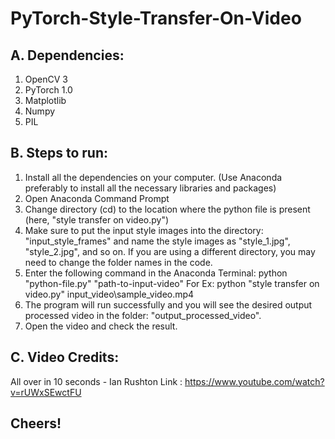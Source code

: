 # PyTorch-Style-Transfer-On-Video

## A. Dependencies:
1. OpenCV 3
2. PyTorch 1.0
3. Matplotlib
4. Numpy
5. PIL

## B. Steps to run:
1. Install all the dependencies on your computer. (Use Anaconda preferably to install all the necessary libraries and packages)
2. Open Anaconda Command Prompt
3. Change directory (cd) to the location where the python file is present (here, "style transfer on video.py")
4. Make sure to put the input style images into the directory: "input_style_frames" and name the style images as "style_1.jpg", "style_2.jpg", and so on. If you are using a different directory, you may need to change the folder names in the code.
5. Enter the following command in the Anaconda Terminal: python "python-file.py" "path-to-input-video"
  For Ex: python "style transfer on video.py" input_video\sample_video.mp4
6. The program will run successfully and you will see the desired output processed video in the folder: "output_processed_video".
7. Open the video and check the result.

## C. Video Credits:
All over in 10 seconds - Ian Rushton
Link : https://www.youtube.com/watch?v=rUWxSEwctFU

## Cheers!
